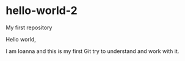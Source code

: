 # hello-world-2
My first repository


Hello world,

I am Ioanna and this is my first Git try to understand and work with it. 

